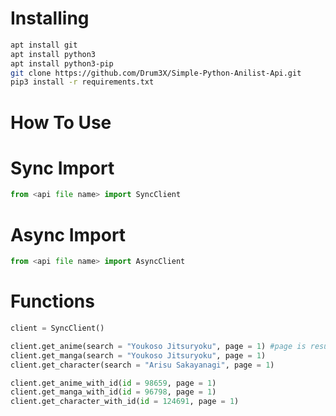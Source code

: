 


# Installing
```sh
apt install git 
apt install python3
apt install python3-pip
git clone https://github.com/Drum3X/Simple-Python-Anilist-Api.git
pip3 install -r requirements.txt
```

# How To Use

# Sync Import
```py
from <api file name> import SyncClient
```

# Async Import
```py
from <api file name> import AsyncClient
```

# Functions
```py
client = SyncClient()

client.get_anime(search = "Youkoso Jitsuryoku", page = 1) #page is result number
client.get_manga(search = "Youkoso Jitsuryoku", page = 1)
client.get_character(search = "Arisu Sakayanagi", page = 1)

client.get_anime_with_id(id = 98659, page = 1)
client.get_manga_with_id(id = 96798, page = 1)
client.get_character_with_id(id = 124691, page = 1)
```
